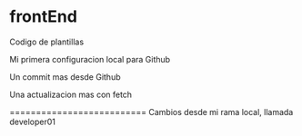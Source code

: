 # frontEnd
Codigo de plantillas

Mi primera configuracion local para Github

Un commit mas desde Github

Una actualizacion mas con fetch

==========================
Cambios desde mi rama local, llamada developer01